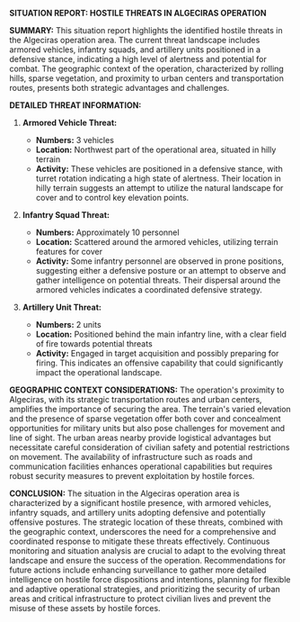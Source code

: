 **SITUATION REPORT: HOSTILE THREATS IN ALGECIRAS OPERATION**

**SUMMARY:**
This situation report highlights the identified hostile threats in the Algeciras operation area. The current threat landscape includes armored vehicles, infantry squads, and artillery units positioned in a defensive stance, indicating a high level of alertness and potential for combat. The geographic context of the operation, characterized by rolling hills, sparse vegetation, and proximity to urban centers and transportation routes, presents both strategic advantages and challenges.

**DETAILED THREAT INFORMATION:**

1. **Armored Vehicle Threat:**
   - **Numbers:** 3 vehicles
   - **Location:** Northwest part of the operational area, situated in hilly terrain
   - **Activity:** These vehicles are positioned in a defensive stance, with turret rotation indicating a high state of alertness. Their location in hilly terrain suggests an attempt to utilize the natural landscape for cover and to control key elevation points.

2. **Infantry Squad Threat:**
   - **Numbers:** Approximately 10 personnel
   - **Location:** Scattered around the armored vehicles, utilizing terrain features for cover
   - **Activity:** Some infantry personnel are observed in prone positions, suggesting either a defensive posture or an attempt to observe and gather intelligence on potential threats. Their dispersal around the armored vehicles indicates a coordinated defensive strategy.

3. **Artillery Unit Threat:**
   - **Numbers:** 2 units
   - **Location:** Positioned behind the main infantry line, with a clear field of fire towards potential threats
   - **Activity:** Engaged in target acquisition and possibly preparing for firing. This indicates an offensive capability that could significantly impact the operational landscape.

**GEOGRAPHIC CONTEXT CONSIDERATIONS:**
The operation's proximity to Algeciras, with its strategic transportation routes and urban centers, amplifies the importance of securing the area. The terrain's varied elevation and the presence of sparse vegetation offer both cover and concealment opportunities for military units but also pose challenges for movement and line of sight. The urban areas nearby provide logistical advantages but necessitate careful consideration of civilian safety and potential restrictions on movement. The availability of infrastructure such as roads and communication facilities enhances operational capabilities but requires robust security measures to prevent exploitation by hostile forces.

**CONCLUSION:**
The situation in the Algeciras operation area is characterized by a significant hostile presence, with armored vehicles, infantry squads, and artillery units adopting defensive and potentially offensive postures. The strategic location of these threats, combined with the geographic context, underscores the need for a comprehensive and coordinated response to mitigate these threats effectively. Continuous monitoring and situation analysis are crucial to adapt to the evolving threat landscape and ensure the success of the operation. Recommendations for future actions include enhancing surveillance to gather more detailed intelligence on hostile force dispositions and intentions, planning for flexible and adaptive operational strategies, and prioritizing the security of urban areas and critical infrastructure to protect civilian lives and prevent the misuse of these assets by hostile forces.